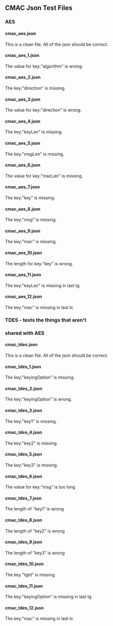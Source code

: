 ## CMAC Json Test Files

### AES

#### cmac\_aes.json
This is a clean file. All of the json should be correct.

#### cmac\_aes\_1.json
The value for key:"algorithm" is wrong.

#### cmac\_aes\_2.json
The key:"direction" is missing.

#### cmac\_aes\_3.json
The value for key:"direction" is wrong.

#### cmac\_aes\_4.json
The key:"keyLen" is missing.

#### cmac\_aes\_5.json
The key:"msgLen" is missing.

#### cmac\_aes\_6.json
The value for key:"macLen" is missing.

#### cmac\_aes\_7.json
The key:"key" is missing.

#### cmac\_aes\_8.json
The key:"msg" is missing.

#### cmac\_aes\_9.json
The key:"mac" is missing.

#### cmac\_aes\_10.json
The length for key:"key" is wrong.

#### cmac\_aes\_11.json
The key:"keyLen" is missing in last tg

#### cmac\_aes\_12.json
The key:"mac" is missing in last tc

### TDES - tests the things that aren't
### shared with AES

#### cmac\_tdes.json
This is a clean file. All of the json should be correct.

#### cmac\_tdes\_1.json
The key:"keyingOption" is missing.

#### cmac\_tdes\_2.json
The key:"keyingOption" is wrong.

#### cmac\_tdes\_3.json
The key:"key1" is missing.

#### cmac\_tdes\_4.json
The key:"key2" is missing.

#### cmac\_tdes\_5.json
The key:"key3" is missing.

#### cmac\_tdes\_6.json
The value for key:"msg" is too long

#### cmac\_tdes\_7.json
The length of "key1" is wrong

#### cmac\_tdes\_8.json
The length of "key2" is wrong

#### cmac\_tdes\_9.json
The length of "key3" is wrong

#### cmac\_tdes\_10.json
The key "tgId" is missing

#### cmac\_tdes\_11.json
The key:"keyingOption" is missing in last tg

#### cmac\_tdes\_12.json
The key:"mac" is missing in last tc
